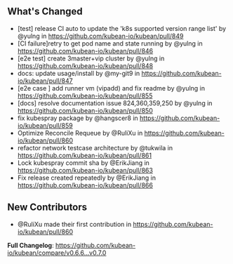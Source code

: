 ## What's Changed
* [test] release CI auto to update the 'k8s supported version range list' by @yulng in https://github.com/kubean-io/kubean/pull/849
* [CI failure]retry to get pod name and state running by @yulng in https://github.com/kubean-io/kubean/pull/846
* [e2e test] create 3master+vip cluster by @yulng in https://github.com/kubean-io/kubean/pull/848
* docs: update usage/install by @my-git9 in https://github.com/kubean-io/kubean/pull/847
* [e2e case ] add runner vm (vipadd) and fix readme by @yulng in https://github.com/kubean-io/kubean/pull/855
* [docs] resolve documentation issue 824,360,359,250 by @yulng in https://github.com/kubean-io/kubean/pull/850
* fix kubespray package by @hangscer8 in https://github.com/kubean-io/kubean/pull/859
* Optimize Reconcile Requeue by @RuliXu in https://github.com/kubean-io/kubean/pull/860
* refactor network testcase architecture by @tukwila in https://github.com/kubean-io/kubean/pull/861
* Lock kubespray commit sha by @ErikJiang in https://github.com/kubean-io/kubean/pull/863
* Fix release created repeatedly by @ErikJiang in https://github.com/kubean-io/kubean/pull/866

## New Contributors
* @RuliXu made their first contribution in https://github.com/kubean-io/kubean/pull/860

**Full Changelog**: https://github.com/kubean-io/kubean/compare/v0.6.6...v0.7.0
